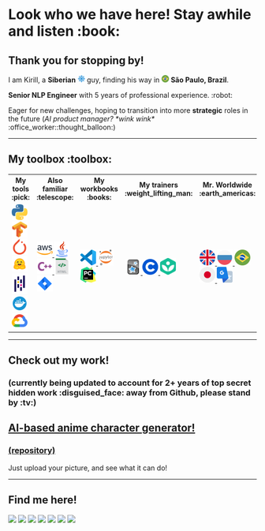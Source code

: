 <h1> Look who we have here! Stay awhile and listen :book: </h1>

<h2> Thank you for stopping by! </h2>
<p> I am Kirill, a <b>Siberian</b>
   <img alt="Siberia" title="Siberia" width="15px" src="https://raw.githubusercontent.com/Pythonimous/Pythonimous/main/assets/geo/snow.svg"> guy, finding his way in <img alt="Brazil" title="Brazil" width="15px" src="https://raw.githubusercontent.com/Pythonimous/Pythonimous/main/assets/geo/brasil.svg" /> <b>São Paulo, Brazil</b>. </p>
<p> <b>Senior NLP Engineer</b> with 5 years of professional experience. :robot: </p>
<p> Eager for new challenges, hoping to transition into more <b>strategic</b> roles in the future (<i>AI product manager? *wink wink*</i> :office_worker::thought_balloon:) </p>

-----
<h2>My toolbox :toolbox:</h2>
<table>
   <tr>
      <th>My tools :pick:</th>
      <th>Also familiar :telescope:</th>
      <th>My workbooks :books:</th>
      <th>My trainers :weight_lifting_man:</th>
      <th>Mr. Worldwide :earth_americas:</th>
   </tr>
   <tr>
      <td>
         <!-- languages -->
         <a href="https://www.python.org/">
            <img alt="Python" title="Python" width="32px" src="https://raw.githubusercontent.com/Pythonimous/Pythonimous/main/assets/python.svg" />
         </a>
         <!-- tools -->
         <a href="https://www.tensorflow.org/">
            <img alt="Tensorflow" title="Tensorflow" width="32px" src="https://raw.githubusercontent.com/Pythonimous/Pythonimous/main/assets/tensorflow.svg" />
         </a>
         <a href="https://pytorch.org/">
            <img alt="Pytorch" title="Pytorch" width="32px" src="https://raw.githubusercontent.com/Pythonimous/Pythonimous/main/assets/pytorch.svg" />
         </a>
         <a href="https://huggingface.co/">
            <img alt="Hugging Face" title="Hugging Face" width="32px" src="https://raw.githubusercontent.com/Pythonimous/Pythonimous/main/assets/huggingface.svg" />
         </a>
         <a href="https://pandas.pydata.org/">
            <img alt="Pandas" title="Pandas" width="32px" src="https://raw.githubusercontent.com/Pythonimous/Pythonimous/main/assets/pandas.svg" />
         </a>
         <a href="https://www.docker.com/">
            <img alt="Docker" title="Docker" width="32px" src="https://raw.githubusercontent.com/Pythonimous/Pythonimous/main/assets/docker.svg" />
         </a>
         <a href="https://cloud.google.com/">
            <img alt="GCP" title="GCP" width="32px" src="https://raw.githubusercontent.com/Pythonimous/Pythonimous/main/assets/gcp.svg" />
         </a>
      </td>
      <td>
         <!-- languages -->
         <a href="https://aws.amazon.com/">
            <img alt="AWS" title="AWS" width="32px" src="https://raw.githubusercontent.com/Pythonimous/Pythonimous/main/assets/aws.svg" />
         </a>
         <a href="https://www.java.com/">
            <img alt="Java" title="Java" width="32px" src="https://raw.githubusercontent.com/Pythonimous/Pythonimous/main/assets/java.svg" />
         </a>
         <a href="https://en.cppreference.com/w/">
            <img alt="C++" title="C++" width="32px" src="https://raw.githubusercontent.com/Pythonimous/Pythonimous/main/assets/cpp.svg" />
         </a>
         <a href="https://html.spec.whatwg.org/multipage/">
            <img alt="HTML" title="HTML" width="32px" src="https://raw.githubusercontent.com/Pythonimous/Pythonimous/main/assets/html.svg" />
         </a>
         <a href="https://www.atlassian.com/software/jira">
            <img alt="Jira" title="Jira" width="32px" src="https://raw.githubusercontent.com/Pythonimous/Pythonimous/main/assets/jira.svg" />
         </a>
      </td>
      <td>
         <!-- tools -->
         <a href="https://code.visualstudio.com/">
            <img alt="VSC" title="VSC" width="32px" src="https://raw.githubusercontent.com/Pythonimous/Pythonimous/main/assets/vsc.svg" />
         </a>
         <a href="https://jupyter.org/">
            <img alt="Jupyter" title="Jupyter" width="32px" src="https://raw.githubusercontent.com/Pythonimous/Pythonimous/main/assets/jupyter.svg" />
         </a>
         <a href="https://www.jetbrains.com/pycharm/">
            <img alt="Pycharm" title="Pycharm" width="32px" src="https://raw.githubusercontent.com/Pythonimous/Pythonimous/main/assets/pycharm.svg" />
         </a>
      </td>
      <td>
         <a href="https://apps.ankiweb.net/">
            <img alt="anki" title="Anki" width="32px" src="https://raw.githubusercontent.com/Pythonimous/Pythonimous/main/assets/anki.png" />
         </a>
         <a href="https://www.coursera.org/">
            <img alt="coursera" title="Coursera" width="32px" src="https://raw.githubusercontent.com/Pythonimous/Pythonimous/main/assets/coursera.png" />
         </a>
         <a href="https://khanacademy.org/">
            <img alt="khanacademy" title="Khan Academy" width="32px" src="https://raw.githubusercontent.com/Pythonimous/Pythonimous/main/assets/khan.png" />
         </a>
      </td>
      <td>
         <!-- languages -->
         <a href="https://dictionary.cambridge.org">
            <img alt="english" title="English" width="32px" src="https://raw.githubusercontent.com/Pythonimous/Pythonimous/main/assets/geo/uk.svg" />
         </a>
         <a href="https://en.openrussian.org">
            <img alt="russian" title="Russian" width="32px" src="https://raw.githubusercontent.com/Pythonimous/Pythonimous/main/assets/geo/russia.svg" />
         </a>
         <a href="https://www.collinsdictionary.com/dictionary/english-portuguese">
            <img alt="portuguese" title="Portuguese" width="32px" src="https://raw.githubusercontent.com/Pythonimous/Pythonimous/main/assets/geo/brasil.svg" />
         </a>
         <a href="https://jisho.org">
            <img alt="japanese" title="Japanese" width="32px" src="https://raw.githubusercontent.com/Pythonimous/Pythonimous/main/assets/geo/japan.svg" />
         </a>
         <a href="https://translate.google.com/">
            <img alt="Google Translate" title="Google Translate" width="32px" src="https://raw.githubusercontent.com/Pythonimous/Pythonimous/main/assets/geo/gtranslate.svg" />
         </a>
      </td>
   </tr>
</table>

-----
<h2> Check out my work! </h2>
<h3>(currently being updated to account for 2+ years of top secret hidden work :disguised_face: away from Github, please stand by :tv:) </h3>
<h2> <a href="https://ficbotweb.com"> AI-based anime character generator! </a> </h2>
<h3><a href="https://github.com/Pythonimous/ficbot">(repository)</a></h3>
<p> Just upload your picture, and see what it can do! </p>

-----
<h2 id="findme">Find me here!</h2>
<a href="https://www.linkedin.com/in/kirnikolaev/"><img src="https://img.shields.io/badge/LinkedIn-0077B5?style=for-the-badge&logo=linkedin&logoColor=white"></a>
<a href="kir.nikolaev.7@gmail.com"><img src="https://img.shields.io/badge/Gmail-D14836?style=for-the-badge&logo=gmail&logoColor=white"></a>
<a href="https://web.telegram.org/#/im?p=@Ophelion"><img src="https://img.shields.io/badge/Telegram-2CA5E0?style=for-the-badge&logo=telegram&logoColor=white"></a>
<a href="https://discordapp.com/users/239729180869132289"><img src="https://img.shields.io/badge/Discord-5865F2?style=for-the-badge&logo=discord&logoColor=white"></a>
<a href="https://join.skype.com/invite/jg6j00MaY9lm"><img src="https://img.shields.io/badge/Skype-00AFF0?style=for-the-badge&logo=skype&logoColor=white"></a>
<a href="https://www.facebook.com/kirill.nickolaev.3/"><img src="https://img.shields.io/badge/Facebook-1877F2?style=for-the-badge&logo=facebook&logoColor=white"></a>
<a href="https://www.goodreads.com/user/show/96885015-kirill"><img src="https://img.shields.io/badge/Goodreads-372213?style=for-the-badge&logo=goodreads&logoColor=white"></a>
